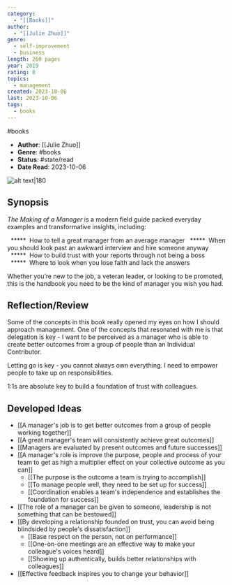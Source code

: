 ```yaml
---
category:
  - "[[Books]]"
author:
  - "[[Julie Zhuo]]"
genre:
  - self-improvement
  - business
length: 260 pages
year: 2019
rating: 8
topics:
  - management
created: 2023-10-06
last: 2023-10-06
tags:
  - books
---
```

#books

- **Author**:  [[Julie Zhuo]]
- **Genre**: #books
- **Status**: #state/read
- **Date Read**: 2023-10-06

![alt text|180](https://m.media-amazon.com/images/I/71wGJ14P4XL._SL1500_.jpg)

## Synopsis

_The Making of a Manager_ is a modern field guide packed everyday examples and transformative insights, including:  
  
  *****  How to tell a great manager from an average manager
  *****  When you should look past an awkward interview and hire someone anyway  
  *****  How to build trust with your reports through not being a boss  
  *****  Where to look when you lose faith and lack the answers  
  
Whether you’re new to the job, a veteran leader, or looking to be promoted, this is the handbook you need to be the kind of manager you wish you had.

## Reflection/Review

Some of the concepts in this book really opened my eyes on how I should approach management. One of the concepts that resonated with me is that delegation is key - I want to be perceived as a manager who is able to create better outcomes from a group of people than an Individual Contributor. 

Letting go is key - you cannot always own everything. I need to empower people to take up on responsibilities.

1:1s are absolute key to build a foundation of trust with colleagues.

## Developed Ideas

- [[A manager's job is to get better outcomes from a group of people working together]]
- [[A great manager's team will consistently achieve great outcomes]]
- [[Managers are evaluated by present outcomes and future successes]]
- [[A manager's role is improve the purpose, people and process of your team to get as high a multiplier effect on your collective outcome as you can]]
	- [[The purpose is the outcome a team is trying to accomplish]]
	- [[To manage people well, they need to be set up for success]]
	- [[Coordination enables a team's independence and establishes the foundation for success]]
- [[The role of a manager can be given to someone, leadership is not something that can be bestowed]]
- [[By developing a relationship founded on trust, you can avoid being blindsided by people's dissatisfaction]]
	- [[Base respect on the person, not on performance]]
	- [[One-on-one meetings are an effective way to make your colleague's voices heard]]
	- [[Showing up authentically, builds better relationships with colleagues]]
- [[Effective feedback inspires you to change your behavior]]
